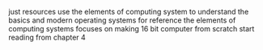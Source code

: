 just resources
use the elements of computing system to understand the basics and modern operating systems for reference 
the elements of computing systems focuses on making 16 bit computer from scratch start reading from chapter 4 
